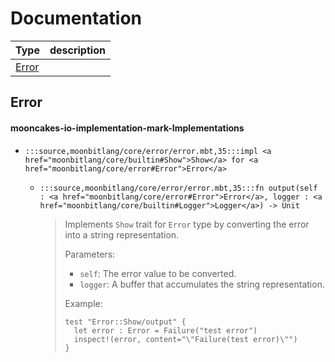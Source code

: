 # Documentation
|Type|description|
|---|---|
|[Error](#Error)||

## Error


#### mooncakes-io-implementation-mark-Implementations
- ```moonbit
  :::source,moonbitlang/core/error/error.mbt,35:::impl <a href="moonbitlang/core/builtin#Show">Show</a> for <a href="moonbitlang/core/error#Error">Error</a>
  ```
  > 
  * ```moonbit
    :::source,moonbitlang/core/error/error.mbt,35:::fn output(self : <a href="moonbitlang/core/error#Error">Error</a>, logger : <a href="moonbitlang/core/builtin#Logger">Logger</a>) -> Unit
    ```
    > 
    >  Implements `Show` trait for `Error` type by converting the error into a
    > string representation.
    > 
    >  Parameters:
    > 
    >  * `self`: The error value to be converted.
    >  * `logger`: A buffer that accumulates the string representation.
    > 
    >  Example:
    > 
    >  ```moonbit
    >  test "Error::Show/output" {
    >    let error : Error = Failure("test error")
    >    inspect!(error, content="\"Failure(test error)\"")
    >  }
    >  ```
